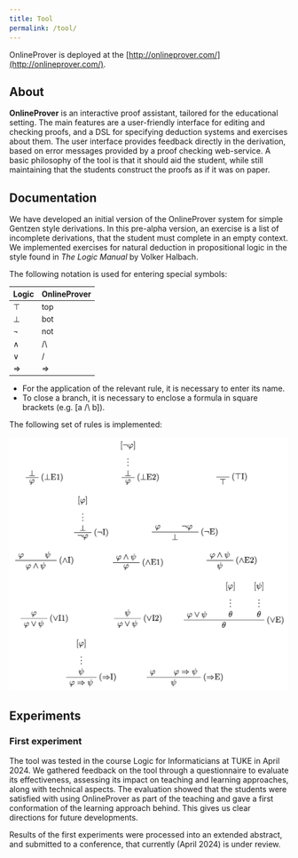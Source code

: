 ```yaml
---
title: Tool
permalink: /tool/
---
```


OnlineProver is deployed at the [http://onlineprover.com/](http://onlineprover.com/).

## About
**OnlineProver** is an interactive proof assistant, tailored for the educational setting. The main features are a user-friendly interface for editing and checking proofs, and a DSL for specifying deduction systems and exercises about them. The user interface provides feedback directly in the derivation, based on error messages
provided by a proof checking web-service. A basic philosophy of the tool is that it should aid the student, while still maintaining that the students construct the proofs as if it was on paper.

## Documentation

We have developed an initial version of the OnlineProver system for simple Gentzen style derivations. In this pre-alpha version, an exercise is a list of
incomplete derivations, that the student must complete in an empty context. 
We implemented exercises for natural deduction in propositional logic in the style found in *The Logic Manual* by Volker Halbach.

The following notation is used for entering special symbols:

| **Logic** | **OnlineProver** |
|--------|--------------|
| ⊤ | top |
| ⊥ | bot |
| ¬ | not |
| ∧ | /\ |
| ∨ | \/ |
| ⇒ | => |

- For the application of the relevant rule, it is necessary to enter its name.
- To close a branch, it is necessary to enclose a formula in square brackets (e.g. [a /\ b]).

The following set of rules is implemented:

<img src="/images/nd_rules.png"/>
 <br>

## Experiments

### First experiment
The tool was tested in the course Logic for Informaticians at TUKE in April 2024. 
We gathered feedback on the tool through a questionnaire to evaluate its effectiveness, assessing its impact on teaching and learning approaches, along with technical aspects. The evaluation showed that the students were satisfied with using OnlineProver as part of the teaching and gave a first conformation of the learning approach behind. This gives us clear directions for future developments.

Results of the first experiments were processed into an extended abstract, and submitted to a conference, that currently (April 2024) is under review.
